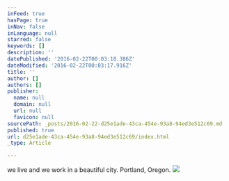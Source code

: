 ```yaml
---
inFeed: true
hasPage: true
inNav: false
inLanguage: null
starred: false
keywords: []
description: ''
datePublished: '2016-02-22T00:03:18.386Z'
dateModified: '2016-02-22T00:03:17.916Z'
title: ''
author: []
authors: []
publisher:
  name: null
  domain: null
  url: null
  favicon: null
sourcePath: _posts/2016-02-22-d25e1ade-43ca-454e-93a8-94ed3e512c69.md
published: true
url: d25e1ade-43ca-454e-93a8-94ed3e512c69/index.html
_type: Article

---
```

we live and we work in a beautiful city.  Portland, Oregon.
![](https://the-grid-user-content.s3-us-west-2.amazonaws.com/e34a279f-48d3-476d-ae4b-cff511675d59.jpg)